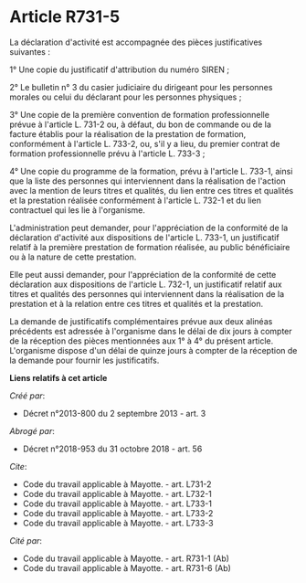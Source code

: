 # Article R731-5

La déclaration d'activité est accompagnée des pièces justificatives suivantes : 

1° Une copie du justificatif d'attribution du numéro SIREN ; 

2° Le bulletin n° 3 du casier judiciaire du dirigeant pour les personnes morales ou celui du déclarant pour les personnes
physiques ; 

3° Une copie de la première convention de formation professionnelle prévue à l'article L. 731-2 ou, à défaut, du bon de
commande ou de la facture établis pour la réalisation de la prestation de formation, conformément à l'article L. 733-2, ou,
s'il y a lieu, du premier contrat de formation professionnelle prévu à l'article L. 733-3 ; 

4° Une copie du programme de la formation, prévu à l'article L. 733-1, ainsi que la liste des personnes qui interviennent
dans la réalisation de l'action avec la mention de leurs titres et qualités, du lien entre ces titres et qualités et la
prestation réalisée conformément à l'article L. 732-1 et du lien contractuel qui les lie à l'organisme. 

L'administration peut demander, pour l'appréciation de la conformité de la déclaration d'activité aux dispositions de
l'article L. 733-1, un justificatif relatif à la première prestation de formation réalisée, au public bénéficiaire ou à la
nature de cette prestation. 

Elle peut aussi demander, pour l'appréciation de la conformité de cette déclaration aux dispositions de l'article L. 732-1,
un justificatif relatif aux titres et qualités des personnes qui interviennent dans la réalisation de la prestation et à la
relation entre ces titres et qualités et la prestation. 

La demande de justificatifs complémentaires prévue aux deux alinéas précédents est adressée à l'organisme dans le délai de
dix jours à compter de la réception des pièces mentionnées aux 1° à 4° du présent article. L'organisme dispose d'un délai de
quinze jours à compter de la réception de la demande pour fournir les justificatifs.

**Liens relatifs à cet article**

_Créé par_:

  - Décret n°2013-800 du 2 septembre 2013 - art. 3

_Abrogé par_:

  - Décret n°2018-953 du 31 octobre 2018 - art. 56

_Cite_:

  - Code du travail applicable à Mayotte. - art. L731-2
  - Code du travail applicable à Mayotte. - art. L732-1
  - Code du travail applicable à Mayotte. - art. L733-1
  - Code du travail applicable à Mayotte. - art. L733-2
  - Code du travail applicable à Mayotte. - art. L733-3

_Cité par_:

  - Code du travail applicable à Mayotte. - art. R731-1 (Ab)
  - Code du travail applicable à Mayotte. - art. R731-6 (Ab)
